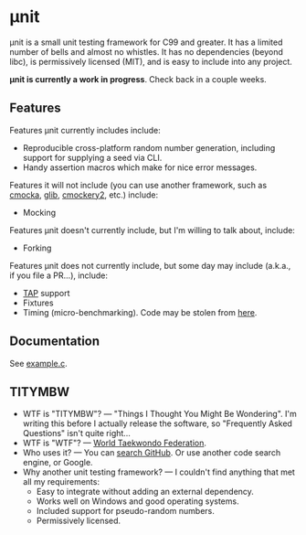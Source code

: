 # µnit

µnit is a small unit testing framework for C99 and greater.  It has a
limited number of bells and almost no whistles.  It has no
dependencies (beyond libc), is permissively licensed (MIT), and is
easy to include into any project.

**µnit is currently a work in progress**.  Check back in a couple
weeks.

## Features

Features µnit currently includes include:

 * Reproducible cross-platform random number generation, including
   support for supplying a seed via CLI.
 * Handy assertion macros which make for nice error messages.

Features it will not include (you can use another framework, such as
[cmocka](https://cmocka.org/),
[glib](https://developer.gnome.org/glib/stable/glib-Testing.html),
[cmockery2](https://github.com/lpabon/cmockery2), etc.) include:

 * Mocking

Features µnit doesn't currently include, but I'm willing to talk
about, include:

 * Forking

Features µnit does not currently include, but some day may include
(a.k.a., if you file a PR…), include:

 * [TAP](http://testanything.org/) support
 * Fixtures
 * Timing (micro-benchmarking).  Code may be stolen from
   [here](https://github.com/quixdb/squash-benchmark/blob/master/timer.c).

## Documentation

See [example.c](https://github.com/nemequ/munit/blob/master/example.c).

## TITYMBW

 * WTF is "TITYMBW"? — "Things I Thought You Might Be Wondering".  I'm
   writing this before I actually release the software, so "Frequently
   Asked Questions" isn't quite right…
 * WTF is "WTF"? —
   [World Taekwondo Federation](http://www.wtf.org/).
 * Who uses it? — You can
   [search GitHub](https://github.com/search?l=c&q=munit_suite_run&type=Code&utf8=%E2%9C%93).
   Or use another code search engine, or Google.
 * Why another unit testing framework? — I couldn't find anything that
   met all my requirements:
   * Easy to integrate without adding an external dependency.
   * Works well on Windows and good operating systems.
   * Included support for pseudo-random numbers.
   * Permissively licensed.
